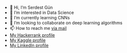 - 👋 Hi, I’m Serdest Gün
- 👀 I’m interested in Data Science
- 🌱 I’m currently learning CNNs
- 💞️ I’m looking to collaborate on deep learning algorithms
- 📫 How to reach me [via mail](serdestgun@gmail.com)
- [My Hackerrank profile](https://www.hackerrank.com/serdestgun)
- [My Kaggle profile](https://www.kaggle.com/serdestgn)
- [My LinkedIn profile](https://www.linkedin.com/in/serdest-gun/)
